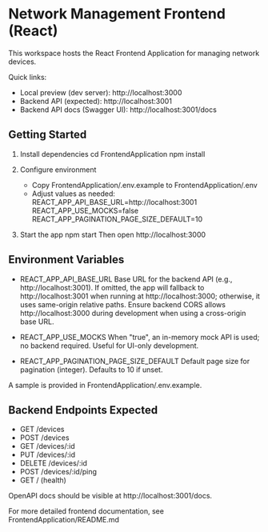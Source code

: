 # Network Management Frontend (React)

This workspace hosts the React Frontend Application for managing network devices.

Quick links:
- Local preview (dev server): http://localhost:3000
- Backend API (expected): http://localhost:3001
- Backend API docs (Swagger UI): http://localhost:3001/docs

## Getting Started

1) Install dependencies
   cd FrontendApplication
   npm install

2) Configure environment
   - Copy FrontendApplication/.env.example to FrontendApplication/.env
   - Adjust values as needed:
     REACT_APP_API_BASE_URL=http://localhost:3001
     REACT_APP_USE_MOCKS=false
     REACT_APP_PAGINATION_PAGE_SIZE_DEFAULT=10

3) Start the app
   npm start
   Then open http://localhost:3000

## Environment Variables

- REACT_APP_API_BASE_URL
  Base URL for the backend API (e.g., http://localhost:3001).
  If omitted, the app will fallback to http://localhost:3001 when running at http://localhost:3000; otherwise, it uses same-origin relative paths.
  Ensure backend CORS allows http://localhost:3000 during development when using a cross-origin base URL.

- REACT_APP_USE_MOCKS
  When "true", an in-memory mock API is used; no backend required. Useful for UI-only development.

- REACT_APP_PAGINATION_PAGE_SIZE_DEFAULT
  Default page size for pagination (integer). Defaults to 10 if unset.

A sample is provided in FrontendApplication/.env.example.

## Backend Endpoints Expected

- GET /devices
- POST /devices
- GET /devices/:id
- PUT /devices/:id
- DELETE /devices/:id
- POST /devices/:id/ping
- GET / (health)

OpenAPI docs should be visible at http://localhost:3001/docs.

For more detailed frontend documentation, see FrontendApplication/README.md
